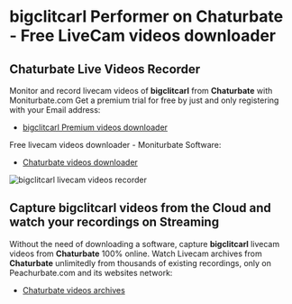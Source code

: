 # bigclitcarl Performer on Chaturbate - Free LiveCam videos downloader

## Chaturbate Live Videos Recorder

Monitor and record livecam videos of **bigclitcarl** from **Chaturbate** with Moniturbate.com
Get a premium trial for free by just and only registering with your Email address:
* [bigclitcarl Premium videos downloader](https://moniturbate.com/request-demo-licence-key.html)

Free livecam videos downloader - Moniturbate Software:
* [Chaturbate videos downloader](https://moniturbate.com/moniturbate-download-software.html)

![bigclitcarl livecam videos recorder](https://peachurnet.com/templates/moniturbate-software.png)


## Capture bigclitcarl videos from the Cloud and watch your recordings on Streaming

Without the need of downloading a software, capture **bigclitcarl** livecam videos from **Chaturbate** 100% online.
Watch Livecam archives from **Chaturbate** unlimitedly from thousands of existing recordings, only on Peachurbate.com and its websites network:
* [Chaturbate videos archives](https://peachurnet.com/)